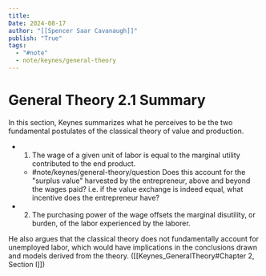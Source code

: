 ```yaml
---
title:
Date: 2024-08-17
author: "[[Spencer Saar Cavanaugh]]"
publish: "True"
tags:
  - "#note"
  - note/keynes/general-theory
---
```


# General Theory 2.1 Summary

In this section, Keynes summarizes what he perceives to be the two fundamental postulates of the classical theory of value and production.

- 1. The wage of a given unit of labor is equal to the marginal utility contributed to the end product.
  - #note/keynes/general-theory/question Does this account for the "surplus value" harvested by the entrepreneur, above and beyond the wages paid? i.e. if the value exchange is indeed equal, what incentive does the entrepreneur have?
- 2. The purchasing power of the wage offsets the marginal disutility, or burden, of the labor experienced by the laborer.

He also argues that the classical theory does not fundamentally account for unemployed labor, which would have implications in the conclusions drawn and models derived from the theory. ([[Keynes_GeneralTheory#Chapter 2, Section I]])
